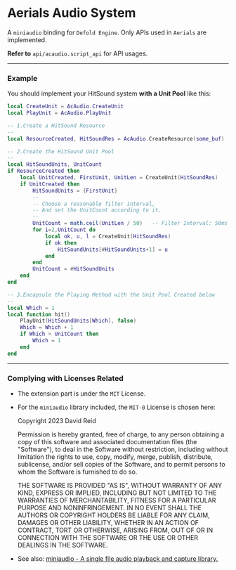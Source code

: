 # Aerials Audio System

A `miniaudio` binding for `Defold Engine`. Only APIs used in `Aerials` are implemented.

**Refer to** `api/acaudio.script_api` for API usages.

---

### Example

You should implement your HitSound system **with a Unit Pool** like this:

```lua
local CreateUnit = AcAudio.CreateUnit
local PlayUnit = AcAudio.PlayUnit

-- 1.Create a HitSound Resource
--
local ResourceCreated, HitSoundRes = AcAudio.CreateResource(some_buf)

-- 2.Create the HitSound Unit Pool
--
local HitSoundUnits, UnitCount
if ResourceCreated then
    local UnitCreated, FirstUnit, UnitLen = CreateUnit(HitSoundRes)
    if UnitCreated then
        HitSoundUnits = {FirstUnit}
        --
        -- Choose a reasonable filter interval,
        -- And set the UnitCount according to it.
        --
        UnitCount = math.ceil(UnitLen / 50)   -- Filter Interval: 50ms
        for i=2,UnitCount do
            local ok, u, l = CreateUnit(HitSoundRes)
            if ok then
                HitSoundUnits[#HitSoundUnits+1] = u
            end
        end
        UnitCount = #HitSoundUnits
    end
end

-- 3.Encapsule the Playing Method with the Unit Pool Created below
--
local Which = 1
local function hit()
    PlayUnit(HitSoundUnits[Which], false)
    Which = Which + 1
    if Which > UnitCount then
        Which = 1
    end
end
```

---

### Complying with Licenses Related

- The extension part is under the `MIT` License.

- For the `miniaudio` library included, the `MIT-0` License is chosen here:
  
  Copyright 2023 David Reid
  
  Permission is hereby granted, free of charge, to any person obtaining a copy of this software and associated documentation files (the "Software"), to deal in the Software without restriction, including without limitation the rights to use, copy, modify, merge, publish, distribute, sublicense, and/or sell copies of the Software, and to permit persons to whom the Software is furnished to do so.
  
  THE SOFTWARE IS PROVIDED "AS IS", WITHOUT WARRANTY OF ANY KIND, EXPRESS OR IMPLIED, INCLUDING BUT NOT LIMITED TO THE WARRANTIES OF MERCHANTABILITY, FITNESS FOR A PARTICULAR PURPOSE AND NONINFRINGEMENT. IN NO EVENT SHALL THE AUTHORS OR COPYRIGHT HOLDERS BE LIABLE FOR ANY CLAIM, DAMAGES OR OTHER LIABILITY, WHETHER IN AN ACTION OF CONTRACT, TORT OR OTHERWISE, ARISING FROM, OUT OF OR IN CONNECTION WITH THE SOFTWARE OR THE USE OR OTHER DEALINGS IN THE SOFTWARE.

- See also: [miniaudio - A single file audio playback and capture library.](https://miniaud.io/index.html)
